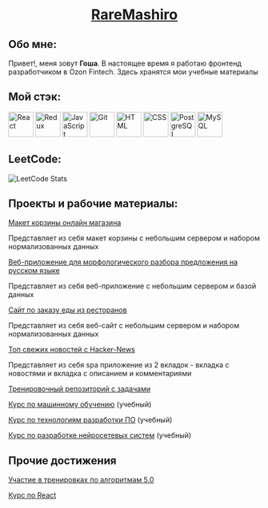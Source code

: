 <h1 align="center"><a href="https://github.com/RareMashiro" target="_blank">RareMashiro</a></h1>
<h2 align="left">Обо мне:</h2>
Привет!, меня зовут <b>Гоша</b>. В настоящее время я работаю фронтенд разработчиком в Ozon Fintech. Здесь хранятся мои учебные материалы
<h2 align="left">Мой стэк:</h2>
<div style="display: inline-block">
  <img width="50" src="https://user-images.githubusercontent.com/25181517/183897015-94a058a6-b86e-4e42-a37f-bf92061753e5.png" alt="React" title="React"/>
  <img width="50" src="https://user-images.githubusercontent.com/25181517/187896150-cc1dcb12-d490-445c-8e4d-1275cd2388d6.png" alt="Redux" title="Redux"/>
  <img width="50" src="https://user-images.githubusercontent.com/25181517/117447155-6a868a00-af3d-11eb-9cfe-245df15c9f3f.png" alt="JavaScript" title="JavaScript"/>
  <img width="50" src="https://user-images.githubusercontent.com/25181517/192108372-f71d70ac-7ae6-4c0d-8395-51d8870c2ef0.png" alt="Git" title="Git"/>
  <img width="50" src="https://user-images.githubusercontent.com/25181517/192158954-f88b5814-d510-4564-b285-dff7d6400dad.png" alt="HTML" title="HTML"/>
  <img width="50" src="https://user-images.githubusercontent.com/25181517/183898674-75a4a1b1-f960-4ea9-abcb-637170a00a75.png" alt="CSS" title="CSS"/>
  <img width="50" src="https://user-images.githubusercontent.com/25181517/117208740-bfb78400-adf5-11eb-97bb-09072b6bedfc.png" alt="PostgreSQL" title="PostgreSQL"/>
  <img width="50" src="https://user-images.githubusercontent.com/25181517/183896128-ec99105a-ec1a-4d85-b08b-1aa1620b2046.png" alt="MySQL" title="MySQL"/>
</div>

<h2 align="left">LeetCode:</h2>

![LeetCode Stats](https://leetcard.jacoblin.cool/RareMashiro?theme=nord&font=BenchNine)

<h2 align="left">Проекты и рабочие материалы:</h2>
<p><a href="https://github.com/RareMashiro/internVK/tree/project-progress" target="_blank">Макет корзины онлайн магазина</a></p>
<p>Представляет из себя макет корзины с небольшим сервером и набором нормализованных данных</p>
<p><a href="https://github.com/RareMashiro/graduateProject" target="_blank">Веб-приложение для морфологического разбора предложения на русском языке</a></p>
<p>Представляет из себя веб-приложение с небольшим сервером и базой данных</p>
<p><a href="https://github.com/RareMashiro/ReactCourse/tree/main-hw" target="_blank">Сайт по заказу еды из ресторанов</a></p>
<p>Представляет из себя веб-сайт с небольшим сервером и набором нормализованных данных</p>
<p><a href="https://github.com/RareMashiro/HackerNews" target="_blank">Топ свежих новостей с Hacker-News</a></p>
<p>Представляет из себя spa приложение из 2 вкладок - вкладка с новостями и вкладка с описанием и комментариями</p>
<p><a href="https://github.com/RareMashiro/Frontend" target="_blank">Тренировочный репозиторий с задачами</a></p>
<p><a href="https://github.com/RareMashiro/MLM" target="_blank">Курс по машинному обучению</a> (учебный)</p>
<p><a href="https://github.com/RareMashiro/SDT" target="_blank">Курс по технологиям разработки ПО</a> (учебный)</p>
<p><a href="https://github.com/RareMashiro/NNSD" target="_blank">Курс по разработке нейросетевых систем</a> (учебный)</p>

<h2 align="left">Прочие достижения</h2>
<p><a href="https://github.com/RareMashiro/RareMashiro/blob/main/images/%D0%A3%D1%87%D0%B0%D1%81%D1%82%D0%B8%D0%B5%20%D0%B2%20%D1%82%D1%80%D0%B5%D0%BD%D0%B8%D1%80%D0%BE%D0%B2%D0%BA%D0%B0%D1%85%205.0.pdf" target="_blank">Участие в тренировках по алгоритмам 5.0</a></p>
<p><a href="https://github.com/RareMashiro/RareMashiro/blob/main/images/%D0%9A%D1%83%D1%80%D1%81%20%D0%BF%D0%BE%20React.jpg" target="_blank">Курс по React</a></p>
<!--
**RareMashiro/RareMashiro** is a ✨ _special_ ✨ repository because its `README.md` (this file) appears on your GitHub profile.

Here are some ideas to get you started:

- 🔭 I’m currently working on ...
- 🌱 I’m currently learning ...
- 👯 I’m looking to collaborate on ...
- 🤔 I’m looking for help with ...
- 💬 Ask me about ...
- 📫 How to reach me: ...
- 😄 Pronouns: ...
- ⚡ Fun fact: ...
-->
